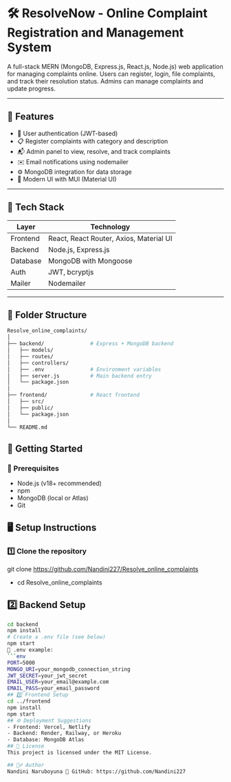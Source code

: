 # 🛠️ ResolveNow - Online Complaint Registration and Management System

A full-stack MERN (MongoDB, Express.js, React.js, Node.js) web application for managing complaints
  online. Users can register, login, file complaints, and track their resolution status. Admins
   can manage complaints and update progress.

---

## 📌 Features

- 🔐 User authentication (JWT-based)
- 📋 Register complaints with category and description
- 📬 Admin panel to view, resolve, and track complaints
- ✉️ Email notifications using nodemailer
- ⚙️ MongoDB integration for data storage
- 🎨 Modern UI with MUI (Material UI)

---

## 🧱 Tech Stack

| Layer    | Technology                              |
| -------- | --------------------------------------- |
| Frontend | React, React Router, Axios, Material UI |
| Backend  | Node.js, Express.js                     |
| Database | MongoDB with Mongoose                   |
| Auth     | JWT, bcryptjs                           |
| Mailer   | Nodemailer                              |

---

## 📁 Folder Structure

```bash
Resolve_online_complaints/
│
├── backend/               # Express + MongoDB backend
│   ├── models/
│   ├── routes/
│   ├── controllers/
│   ├── .env               # Environment variables
│   ├── server.js          # Main backend entry
│   └── package.json
│
├── frontend/              # React frontend
│   ├── src/
│   ├── public/
│   └── package.json
│
└── README.md
```
## 🚀 Getting Started
### 🔧 Prerequisites
- Node.js (v18+ recommended)
- npm
- MongoDB (local or Atlas)
- Git
## 🖥️ Setup Instructions
### 1️⃣ Clone the repository
git clone https://github.com/Nandini227/Resolve_online_complaints
- cd Resolve_online_complaints
## 2️⃣ Backend Setup
```bash
cd backend
npm install
# Create a .env file (see below)
npm start
📄 .env example:
```env
PORT=5000
MONGO_URI=your_mongodb_connection_string
JWT_SECRET=your_jwt_secret
EMAIL_USER=your_email@example.com
EMAIL_PASS=your_email_password
## 3️⃣ Frontend Setup
cd ../frontend
npm install
npm start
## 🌐 Deployment Suggestions
- Frontend: Vercel, Netlify
- Backend: Render, Railway, or Heroku
- Database: MongoDB Atlas
## 📜 License
This project is licensed under the MIT License.

## 🙋‍♂️ Author
Nandini Naruboyuna 🔗 GitHub: https://github.com/Nandini227

